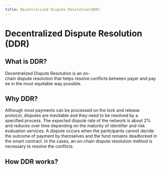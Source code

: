 ```yaml
---
title: Decentralized Dispute Resolution(DDR)
---
```


# Decentralized Dispute Resolution (DDR)

## What is DDR?
Decentralized Dispute Resolution is an on-chain dispute resolution that helps resolve conflicts between payer and payee in the most equitable way possible.

## Why DDR?
Although most payments can be processed on the lock and release protocol, disputes are inevitable and they need to be resolved by a specified process. The expected dispute rate of the network is about 2% and reduces over time depending on the maturity of identifier and risk evaluation services. A dispute occurs when the participants cannot decide the outcome of payment by themselves and the fund remains deadlocked in the smart contract. In the cases, an on-chain dispute resolution method is necessary to resolve the conflicts.

## How DDR works?